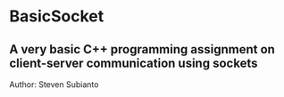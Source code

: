# BasicSocket
A very basic C++ programming assignment on client-server communication using sockets
---------------------------------------------------------------------------------------

Author: Steven Subianto
